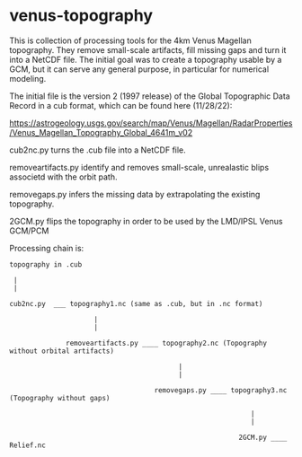# venus-topography
This is collection of processing tools for the 4km Venus Magellan topography.
They remove small-scale artifacts, fill missing gaps and turn it into a NetCDF file.
The initial goal was to create a topography usable by a GCM, but it can serve any general purpose, in particular for numerical modeling.


The initial file is the version 2 (1997 release) of the Global Topographic Data Record in a cub format, which can be found here (11/28/22):

https://astrogeology.usgs.gov/search/map/Venus/Magellan/RadarProperties/Venus_Magellan_Topography_Global_4641m_v02



cub2nc.py turns the .cub file into a NetCDF file.

removeartifacts.py identify and removes small-scale, unrealastic blips associetd with the orbit path.

removegaps.py infers the missing data by extrapolating the existing topography.

2GCM.py flips the topography in order to be used by the LMD/IPSL Venus GCM/PCM

Processing chain is:

 
    topography in .cub

     |
     |
     
    cub2nc.py  ___ topography1.nc (same as .cub, but in .nc format)

                         |
                         |

                  removeartifacts.py ____ topography2.nc (Topography without orbital artifacts)

                                              |
                                              |

                                        removegaps.py ____ topography3.nc (Topography without gaps)  

                                                                |
                                                                |

                                                             2GCM.py ____ Relief.nc
